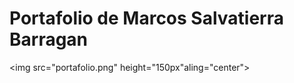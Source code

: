# Portafolio de Marcos Salvatierra Barragan
<img src="portafolio.png" height="150px"aling="center">


